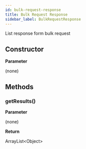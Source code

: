 ```yaml
---
id: bulk-request-response
title: Bulk Request Response
sidebar_label: BulkRequestResponse
---
```


List response form bulk request

## Constructor

**Parameter**

(none)

## Methods

### getResults()

**Parameter**

(none)

**Return**

ArrayList<Object\>